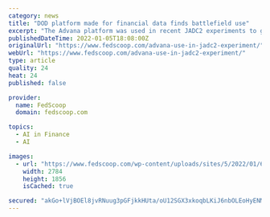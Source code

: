 ```yaml
---
category: news
title: "DOD platform made for financial data finds battlefield use"
excerpt: "The Advana platform was used in recent JADC2 experiments to give commanders real-time readiness and other types of data."
publishedDateTime: 2022-01-05T18:08:00Z
originalUrl: "https://www.fedscoop.com/advana-use-in-jadc2-experiment/"
webUrl: "https://www.fedscoop.com/advana-use-in-jadc2-experiment/"
type: article
quality: 24
heat: 24
published: false

provider:
  name: FedScoop
  domain: fedscoop.com

topics:
  - AI in Finance
  - AI

images:
  - url: "https://www.fedscoop.com/wp-content/uploads/sites/5/2022/01/6946280.jpg"
    width: 2784
    height: 1856
    isCached: true

secured: "akGo+lVjBOEl8jvRNuug3pGFjkkHUta/oU12SGX3xkoqbLKiJ6nbOLEoHyENMYYl+qGPIixVOfutjVC5jVQ1JX20TiW0F2yOhsxLWB+ZhVir2dxQV4l48nyvGS3Opm/Zf1ZT96tSWDx2Q+NUpmg20HqeUD1hIOtjv/Fb5hhBf4FXVFY3ZPeU9/vfyiUHys8tDWwIpBzCgjmWCg/7X92sacUDiQEZ/5Sm5COw4tZGz1WecsIKxST2CNiPn2MRrIhcyscQUf0niVqza0lPThuoS8kjZEZTYPF6P7uzoIZ2JAsZv4bv/InzHJ+THTrGTVxxVQaql/IgZGOs0/B9tLMALEaCUOzslH8k1bUwLcrWXyc=;/zcW6gKCzG6cbTO7MXlkxg=="
---
```



